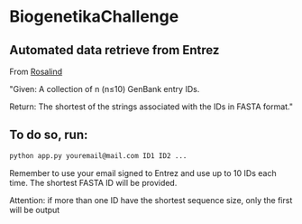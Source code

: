 # BiogenetikaChallenge
## Automated data retrieve from Entrez

From [Rosalind](https://rosalind.info/problems/frmt/)

"Given: A collection of n (n≤10) GenBank entry IDs.

Return: The shortest of the strings associated with the IDs in FASTA format."

## To do so, run:
```bash
python app.py youremail@mail.com ID1 ID2 ...
```
Remember to use your email signed to Entrez and use up to 10 IDs each time. The shortest FASTA ID will be provided.

Attention: if more than one ID have the shortest sequence size, only the first will be output